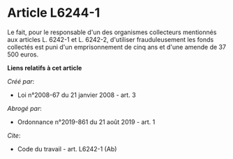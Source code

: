 # Article L6244-1

Le fait, pour le responsable d'un des organismes collecteurs mentionnés aux articles L. 6242-1 et L. 6242-2, d'utiliser
frauduleusement les fonds collectés est puni d'un emprisonnement de cinq ans et d'une amende de 37 500 euros.

**Liens relatifs à cet article**

_Créé par_:

  - Loi n°2008-67 du 21 janvier 2008 - art. 3

_Abrogé par_:

  - Ordonnance n°2019-861 du 21 août 2019 - art. 1

_Cite_:

  - Code du travail - art. L6242-1 (Ab)
